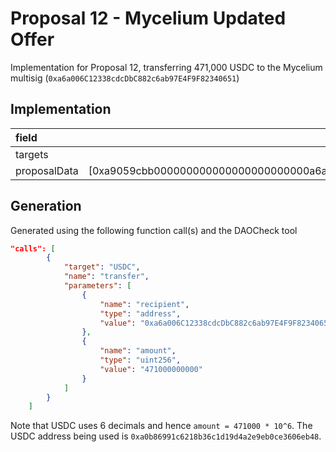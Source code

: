 # Proposal 12 - Mycelium Updated Offer
Implementation for Proposal 12, transferring 471,000 USDC to the Mycelium multisig (`0xa6a006C12338cdcDbC882c6ab97E4F9F82340651`)

## Implementation
| field | value |
| :------------- | :-------------: |
| targets | [0xa0b86991c6218b36c1d19d4a2e9eb0ce3606eb48]
| proposalData | [0xa9059cbb000000000000000000000000a6a006c12338cdcdbc882c6ab97e4f9f823406510000000000000000000000000000000000000000000000000000006da9c9a600]

## Generation
Generated using the following function call(s) and the DAOCheck tool
```json
"calls": [
        {
            "target": "USDC",
            "name": "transfer",
            "parameters": [
                {
                    "name": "recipient",
                    "type": "address",
                    "value": "0xa6a006C12338cdcDbC882c6ab97E4F9F82340651"
                },
                {
                    "name": "amount",
                    "type": "uint256",
                    "value": "471000000000"
                }
            ]
        }
    ]
```
Note that USDC uses 6 decimals and hence `amount = 471000 * 10^6`. The USDC address being used is `0xa0b86991c6218b36c1d19d4a2e9eb0ce3606eb48`.

